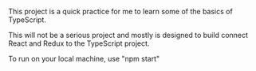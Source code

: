 This project is a quick practice for me to learn some of the basics of TypeScript.

This will not be a serious project and mostly is designed to build connect React and Redux to the TypeScript project.

To run on your local machine, use "npm start"
